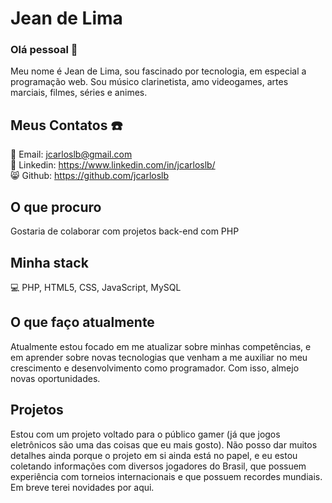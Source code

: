 # Jean de Lima

### Olá pessoal 👋

Meu nome é Jean de Lima, sou fascinado por tecnologia, em especial a programação web. Sou músico clarinetista, amo videogames, artes marciais, filmes, séries e animes.

## Meus Contatos ☎️

📧 Email: jcarloslb@gmail.com
<br />
💼 Linkedin: https://www.linkedin.com/in/jcarloslb/
<br />
😸 Github: https://github.com/jcarloslb

## O que procuro
Gostaria de colaborar com projetos back-end com PHP

## Minha stack
💻 PHP, HTML5, CSS, JavaScript, MySQL

## O que faço atualmente
Atualmente estou focado em me atualizar sobre minhas competências, e em aprender sobre novas tecnologias que venham a me auxiliar no meu crescimento e desenvolvimento como programador. Com isso, almejo novas oportunidades.

## Projetos
Estou com um projeto voltado para o público gamer (já que jogos eletrônicos são uma das coisas que eu mais gosto). Não posso dar muitos detalhes ainda porque o projeto em si ainda está no papel, e eu estou coletando informações com diversos jogadores do Brasil, que possuem experiência com torneios internacionais e que possuem recordes mundiais. Em breve terei novidades por aqui.

<!--
**jcarloslb/jcarloslb** is a ✨ _special_ ✨ repository because its `README.md` (this file) appears on your GitHub profile.

Here are some ideas to get you started:

- 🔭 I’m currently working on ...
- 🌱 I’m currently learning ...
- 👯 I’m looking to collaborate on ...
- 🤔 I’m looking for help with ...
- 💬 Ask me about ...
- 📫 How to reach me: ...
- 😄 Pronouns: ...
- ⚡ Fun fact: ...
-->

